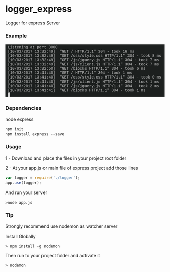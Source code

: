 # logger_express
Logger for express Server
### Example
![alt tag](https://github.com/Diegow3b/logger_express/blob/master/logger.png)

### Dependencies
node
express
```shell
npm init
npm install express --save
```
### Usage
1 - Download and place the files in your project root folder

2 - At your app.js or main file of express project add those lines

```javascript
var logger = require('./logger');
app.use(logger);
```

And run your server
```shell
>node app.js
```

### Tip
Strongly recommend use nodemon as watcher server

Install Globally
```shell
> npm install -g nodemon
```

Then run to your project folder and activate it
```shell
> nodemon
```
